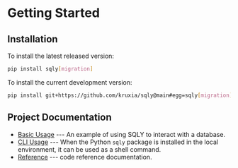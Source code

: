# Getting Started

## Installation

To install the latest released version:
```sh
pip install sqly[migration]
```

To install the current development version:
```sh
pip install git+https://github.com/kruxia/sqly@main#egg=sqly[migration]
```

## Project Documentation

* [Basic Usage](basic-usage.md) --- An example of using SQLY to interact with a
  database.
* [CLI Usage](cli.md) --- When the Python `sqly` package is installed in
    the local environment, it can be used as a shell command. 
* [Reference](reference/index.md) --- code reference documentation.
